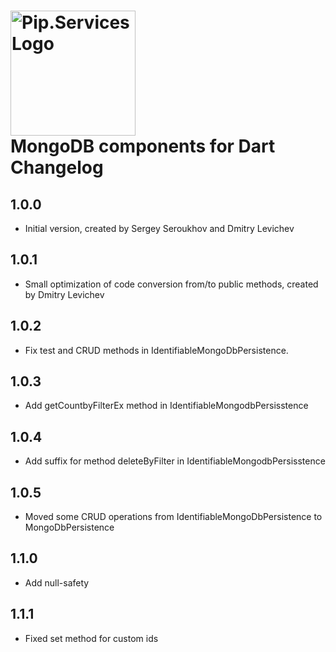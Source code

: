 # <img src="https://uploads-ssl.webflow.com/5ea5d3315186cf5ec60c3ee4/5edf1c94ce4c859f2b188094_logo.svg" alt="Pip.Services Logo" width="200"> <br/> MongoDB components for Dart Changelog

## 1.0.0

- Initial version, created by Sergey Seroukhov and Dmitry Levichev

## 1.0.1

- Small optimization of code conversion from/to public methods, created by Dmitry Levichev

## 1.0.2

- Fix test and CRUD methods in IdentifiableMongoDbPersistence.

## 1.0.3

- Add getCountbyFilterEx method in IdentifiableMongodbPersisstence

## 1.0.4

- Add suffix for method deleteByFilter in IdentifiableMongodbPersisstence

## 1.0.5

- Moved some CRUD operations from IdentifiableMongoDbPersistence to MongoDbPersistence

## 1.1.0

- Add null-safety

## 1.1.1

- Fixed set method for custom ids